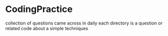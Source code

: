 # CodingPractice
collection of questions came across in daily 
each directory is a question or related code about a simple techniques
